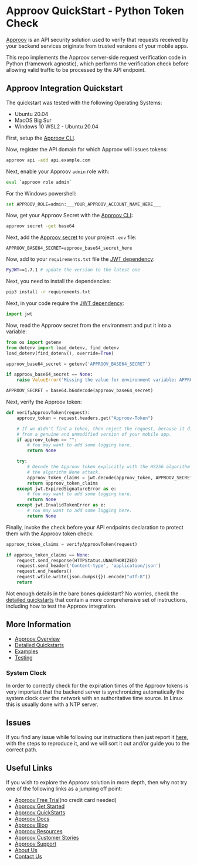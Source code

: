 # Approov QuickStart - Python Token Check

[Approov](https://approov.io) is an API security solution used to verify that requests received by your backend services originate from trusted versions of your mobile apps.

This repo implements the Approov server-side request verification code in Python (framework agnostic), which performs the verification check before allowing valid traffic to be processed by the API endpoint.


## Approov Integration Quickstart

The quickstart was tested with the following Operating Systems:

* Ubuntu 20.04
* MacOS Big Sur
* Windows 10 WSL2 - Ubuntu 20.04

First, setup the [Approov CLI](https://approov.io/docs/latest/approov-installation/index.html#initializing-the-approov-cli).

Now, register the API domain for which Approov will issues tokens:

```bash
approov api -add api.example.com
```

Next, enable your Approov `admin` role with:

```bash
eval `approov role admin`
````

For the Windows powershell:

```bash
set APPROOV_ROLE=admin:___YOUR_APPROOV_ACCOUNT_NAME_HERE___
```

Now, get your Approov Secret with the [Approov CLI](https://approov.io/docs/latest/approov-installation/index.html#initializing-the-approov-cli):

```bash
approov secret -get base64
```

Next, add the [Approov secret](https://approov.io/docs/latest/approov-usage-documentation/#account-secret-key-export) to your project `.env` file:

```env
APPROOV_BASE64_SECRET=approov_base64_secret_here
```

Now, add to your `requirements.txt` file the [JWT dependency](https://github.com/jpadilla/pyjwt/):

```bash
PyJWT==1.7.1 # update the version to the latest one
```

Next, you need to install the dependencies:

```bash
pip3 install -r requirements.txt
```

Next, in your code require the [JWT dependency](https://github.com/jpadilla/pyjwt/):

```python
import jwt
```

Now, read the Approov secret from the environment and put it into a variable:

```python
from os import getenv
from dotenv import load_dotenv, find_dotenv
load_dotenv(find_dotenv(), override=True)

approov_base64_secret = getenv('APPROOV_BASE64_SECRET')

if approov_base64_secret == None:
    raise ValueError("Missing the value for environment variable: APPROOV_BASE64_SECRET")

APPROOV_SECRET = base64.b64decode(approov_base64_secret)
```

Next, verify the Approov token:

```python
def verifyApproovToken(request):
    approov_token = request.headers.get("Approov-Token")

    # If we didn't find a token, then reject the request, because it didn't come
    # from a genuine and unmodified version of your mobile app.
    if approov_token == "":
        # You may want to add some logging here.
        return None

    try:
        # Decode the Approov token explicitly with the HS256 algorithm to avoid
        # the algorithm None attack.
        approov_token_claims = jwt.decode(approov_token, APPROOV_SECRET, algorithms=['HS256'])
        return approov_token_claims
    except jwt.ExpiredSignatureError as e:
        # You may want to add some logging here.
        return None
    except jwt.InvalidTokenError as e:
        # You may want to add some logging here.
        return None
```

Finally, invoke the check before your API endpoints declaration to protect them with the Approov token check:

```python
approov_token_claims = verifyApproovToken(request)

if approov_token_claims == None:
    request.send_response(HTTPStatus.UNAUTHORIZED)
    request.send_header('Content-type', 'application/json')
    request.end_headers()
    request.wfile.write(json.dumps({}).encode("utf-8"))
    return
```

Not enough details in the bare bones quickstart? No worries, check the [detailed quickstarts](QUICKSTARTS.md) that contain a more comprehensive set of instructions, including how to test the Approov integration.


## More Information

* [Approov Overview](OVERVIEW.md)
* [Detailed Quickstarts](QUICKSTARTS.md)
* [Examples](EXAMPLES.md)
* [Testing](TESTING.md)

### System Clock

In order to correctly check for the expiration times of the Approov tokens is very important that the backend server is synchronizing automatically the system clock over the network with an authoritative time source. In Linux this is usually done with a NTP server.


## Issues

If you find any issue while following our instructions then just report it [here](https://github.com/approov/quickstart-python-token-check/issues), with the steps to reproduce it, and we will sort it out and/or guide you to the correct path.


## Useful Links

If you wish to explore the Approov solution in more depth, then why not try one of the following links as a jumping off point:

* [Approov Free Trial](https://approov.io/signup)(no credit card needed)
* [Approov Get Started](https://approov.io/product/demo)
* [Approov QuickStarts](https://approov.io/docs/latest/approov-integration-examples/)
* [Approov Docs](https://approov.io/docs)
* [Approov Blog](https://approov.io/blog/)
* [Approov Resources](https://approov.io/resource/)
* [Approov Customer Stories](https://approov.io/customer)
* [Approov Support](https://approov.io/contact)
* [About Us](https://approov.io/company)
* [Contact Us](https://approov.io/contact)
